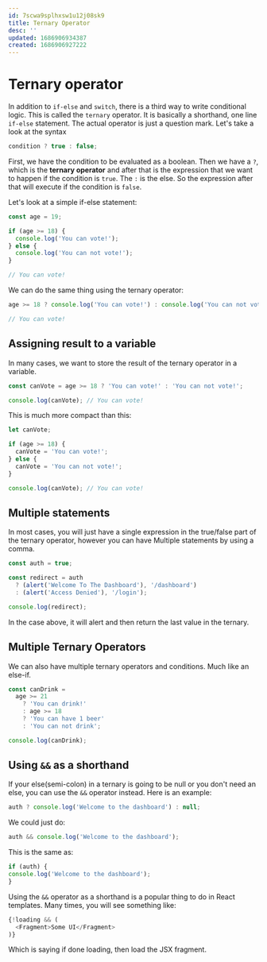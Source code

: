 ```yaml
---
id: 7scwa9splhxsw1u12j08sk9
title: Ternary Operator
desc: ''
updated: 1686906934387
created: 1686906927222
---
```

# Ternary operator

In addition to `if-else` and `switch`, there is a third way to write conditional logic. This is called the `ternary` operator. It is basically a shorthand, one line `if-else` statement. The actual operator is just a question mark. Let's take a look at the syntax

```JavaScript
condition ? true : false;
```

First, we have the condition to be evaluated as a boolean. Then we have a `?`, which is the **ternary operator** and after that is the expression that we want to happen if the condition is `true`. The `:` is the else. So the expression after that will execute if the condition is `false`.

Let's look at a simple if-else statement:

```JavaScript
const age = 19;

if (age >= 18) {
  console.log('You can vote!');
} else {
  console.log('You can not vote!');
}

// You can vote!
```

We can do the same thing using the ternary operator:

```JavaScript
age >= 18 ? console.log('You can vote!') : console.log('You can not vote!');

// You can vote!
```

## Assigning result to a variable

In many cases, we want to store the result of the ternary operator in a variable.

```JavaScript
const canVote = age >= 18 ? 'You can vote!' : 'You can not vote!';

console.log(canVote); // You can vote!
```

This is much more compact than this:

```JavaScript
let canVote;

if (age >= 18) {
  canVote = 'You can vote!';
} else {
  canVote = 'You can not vote!';
}

console.log(canVote); // You can vote!
```

## Multiple statements

In most cases, you will just have a single expression in the true/false part of the ternary operator, however you can have Multiple statements by using a comma.

```JavaScript
const auth = true;

const redirect = auth
  ? (alert('Welcome To The Dashboard'), '/dashboard')
  : (alert('Access Denied'), '/login');

console.log(redirect);
```

In the case above, it will alert and then return the last value in the ternary.

## Multiple Ternary Operators

We can also have multiple ternary operators and conditions. Much like an else-if.

```JavaScript
const canDrink =
  age >= 21
    ? 'You can drink!'
    : age >= 18
    ? 'You can have 1 beer'
    : 'You can not drink';

console.log(canDrink);
```

## Using `&&` as a shorthand

If your else(semi-colon) in a ternary is going to be null or you don't need an else, you can use the `&&` operator instead. Here is an example:

```JavaScript
auth ? console.log('Welcome to the dashboard') : null;
```

We could just do:

```JavaScript
auth && console.log('Welcome to the dashboard');
```

This is the same as:

```JavaScript
if (auth) {
console.log('Welcome to the dashboard');
}
```

Using the `&&` operator as a shorthand is a popular thing to do in React templates. Many times, you will see something like:

```JavaScript
{!loading && (
  <Fragment>Some UI</Fragment>
)}
```

Which is saying if done loading, then load the JSX fragment.

